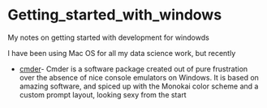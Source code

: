 # Getting_started_with_windows
My notes on getting started with development for windowds

I have been using Mac OS for all my data science work, but recently 

* [cmder](http://cmder.net/)- Cmder is a software package created out of pure frustration over the absence of nice console emulators on Windows. It is based on amazing software, and spiced up with the Monokai color scheme and a custom prompt layout, looking sexy from the start
